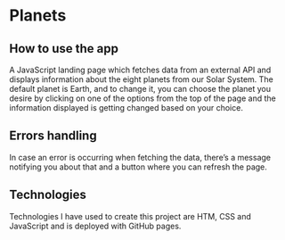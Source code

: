 # Planets

## How to use the app

A JavaScript landing page which fetches data from an external API and displays information about the eight planets from our Solar System. The default planet is Earth, and to change it, you can choose the planet you desire by clicking on one of the options from the top of the page and the information displayed is getting changed based on your choice.

## Errors handling

In case an error is occurring when fetching the data, there’s a message notifying you about that and a button where you can refresh the page.

## Technologies

Technologies I have used to create this project are HTM, CSS and JavaScript and is deployed with GitHub pages.
